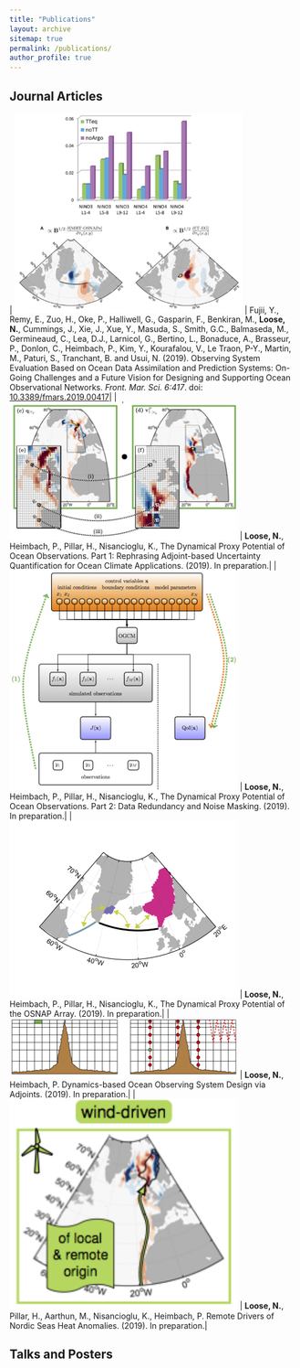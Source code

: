 ```yaml
---
title: "Publications"
layout: archive
sitemap: true
permalink: /publications/
author_profile: true
---
```


## Journal Articles

| <img src="/assets/images/fig_OSSE.png" width="400px" alt=""> | Fujii, Y., Remy, E., Zuo, H., Oke, P., Halliwell, G., Gasparin, F., Benkiran, M., **Loose, N.**, Cummings, J., Xie, J., Xue, Y., Masuda, S., Smith, G.C., Balmaseda, M., Germineaud, C., Lea, D.J., Larnicol, G., Bertino, L., Bonaduce, A., Brasseur, P., Donlon, C., Heimbach, P., Kim, Y., Kourafalou, V., Le Traon, P-Y., Martin, M., Paturi, S., Tranchant, B. and Usui, N. (2019). Observing System Evaluation Based on Ocean Data Assimilation and Prediction Systems: On-Going Challenges and a Future Vision for Designing and Supporting Ocean Observational Networks. _Front. Mar. Sci. 6:417_.  doi: [10.3389/fmars.2019.00417](https://www.frontiersin.org/articles/10.3389/fmars.2019.00417/full)|
| <img src="/assets/images/fig_UQ.png" width="400px" alt=""> | **Loose, N.**, Heimbach, P., Pillar, H., Nisancioglu, K., The Dynamical Proxy Potential of Ocean Observations. Part 1: Rephrasing Adjoint-based Uncertainty Quantification for Ocean Climate Applications. (2019). In preparation.|
| <img src="/assets/images/fig_UQ1.png" width="400px" alt=""> | **Loose, N.**, Heimbach, P., Pillar, H., Nisancioglu, K., The Dynamical Proxy Potential of Ocean Observations. Part 2: Data Redundancy and Noise Masking. (2019). In preparation.|
| <img src="/assets/images/proxyOSNAP.png" width="400px" alt=""> | **Loose, N.**, Heimbach, P., Pillar, H., Nisancioglu, K., The Dynamical Proxy Potential of the OSNAP Array. (2019). In preparation.|
| <img src="/assets/images/OSD.png" width="400px" alt=""> | **Loose, N.**, Heimbach, P. Dynamics-based Ocean Observing System Design via Adjoints. (2019). In preparation.|
| <img src="/assets/images/NordicSeas.png" width="400px" alt=""> | **Loose, N.**, Pillar, H., Aarthun, M., Nisancioglu, K., Heimbach, P. Remote Drivers of Nordic Seas Heat Anomalies. (2019). In preparation.|

## Talks and Posters



